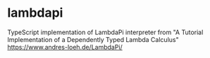 # lambdapi
TypeScript implementation of LambdaPi interpreter from "A Tutorial Implementation of a Dependently Typed Lambda Calculus" https://www.andres-loeh.de/LambdaPi/

